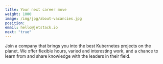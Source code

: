 ```yaml
---
title: Your next career move
weight: 1000
image: /img/jpg/about-vacancies.jpg
position:
email: hello@jetstack.io
next: "true"
---
```


Join a company that brings you into the best Kubernetes projects on the planet.
We offer flexible hours, varied and interesting work, and a chance to learn from
and share knowledge with the leaders in their field.
